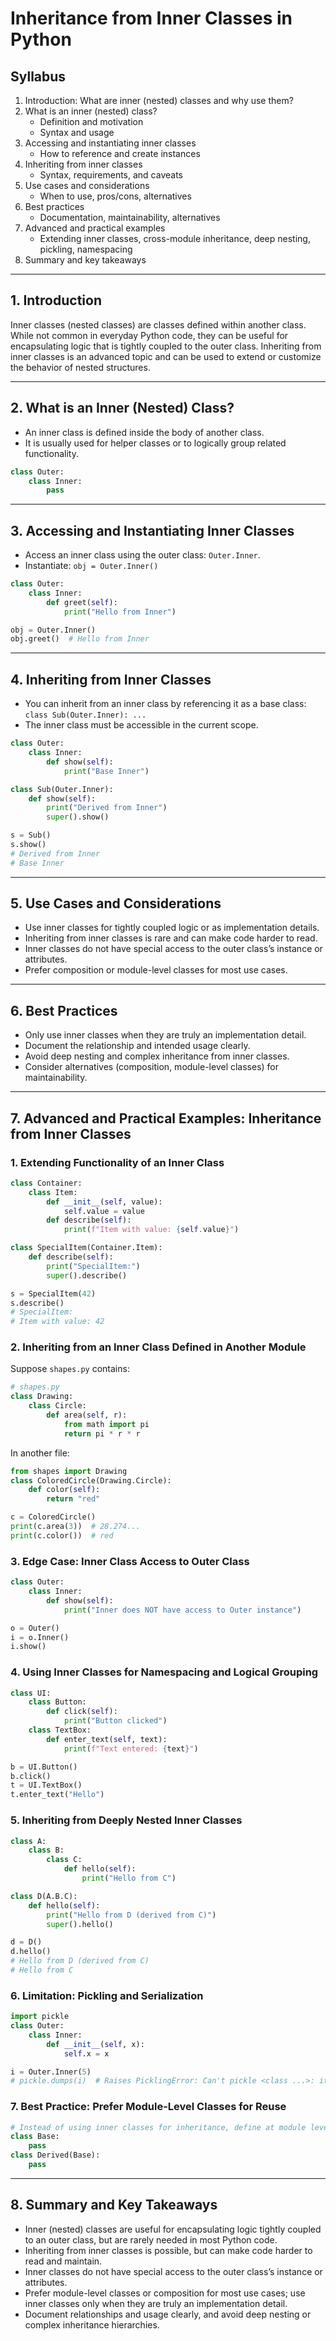 
# Inheritance from Inner Classes in Python

## Syllabus

1. Introduction: What are inner (nested) classes and why use them?
2. What is an inner (nested) class?
    - Definition and motivation
    - Syntax and usage
3. Accessing and instantiating inner classes
    - How to reference and create instances
4. Inheriting from inner classes
    - Syntax, requirements, and caveats
5. Use cases and considerations
    - When to use, pros/cons, alternatives
6. Best practices
    - Documentation, maintainability, alternatives
7. Advanced and practical examples
    - Extending inner classes, cross-module inheritance, deep nesting, pickling, namespacing
8. Summary and key takeaways

---

## 1. Introduction

Inner classes (nested classes) are classes defined within another class. While not common in everyday Python code, they can be useful for encapsulating logic that is tightly coupled to the outer class. Inheriting from inner classes is an advanced topic and can be used to extend or customize the behavior of nested structures.

---

## 2. What is an Inner (Nested) Class?

- An inner class is defined inside the body of another class.
- It is usually used for helper classes or to logically group related functionality.

```python
class Outer:
    class Inner:
        pass
```

---

## 3. Accessing and Instantiating Inner Classes

- Access an inner class using the outer class: `Outer.Inner`.
- Instantiate: `obj = Outer.Inner()`

```python
class Outer:
    class Inner:
        def greet(self):
            print("Hello from Inner")

obj = Outer.Inner()
obj.greet()  # Hello from Inner
```

---

## 4. Inheriting from Inner Classes

- You can inherit from an inner class by referencing it as a base class: `class Sub(Outer.Inner): ...`
- The inner class must be accessible in the current scope.

```python
class Outer:
    class Inner:
        def show(self):
            print("Base Inner")

class Sub(Outer.Inner):
    def show(self):
        print("Derived from Inner")
        super().show()

s = Sub()
s.show()
# Derived from Inner
# Base Inner
```

---

## 5. Use Cases and Considerations

- Use inner classes for tightly coupled logic or as implementation details.
- Inheriting from inner classes is rare and can make code harder to read.
- Inner classes do not have special access to the outer class’s instance or attributes.
- Prefer composition or module-level classes for most use cases.

---

## 6. Best Practices

- Only use inner classes when they are truly an implementation detail.
- Document the relationship and intended usage clearly.
- Avoid deep nesting and complex inheritance from inner classes.
- Consider alternatives (composition, module-level classes) for maintainability.

---

## 7. Advanced and Practical Examples: Inheritance from Inner Classes

### 1. Extending Functionality of an Inner Class

```python
class Container:
    class Item:
        def __init__(self, value):
            self.value = value
        def describe(self):
            print(f"Item with value: {self.value}")

class SpecialItem(Container.Item):
    def describe(self):
        print("SpecialItem:")
        super().describe()

s = SpecialItem(42)
s.describe()
# SpecialItem:
# Item with value: 42
```

### 2. Inheriting from an Inner Class Defined in Another Module

Suppose `shapes.py` contains:

```python
# shapes.py
class Drawing:
    class Circle:
        def area(self, r):
            from math import pi
            return pi * r * r
```

In another file:

```python
from shapes import Drawing
class ColoredCircle(Drawing.Circle):
    def color(self):
        return "red"

c = ColoredCircle()
print(c.area(3))  # 28.274...
print(c.color())  # red
```

### 3. Edge Case: Inner Class Access to Outer Class

```python
class Outer:
    class Inner:
        def show(self):
            print("Inner does NOT have access to Outer instance")

o = Outer()
i = o.Inner()
i.show()
```

### 4. Using Inner Classes for Namespacing and Logical Grouping

```python
class UI:
    class Button:
        def click(self):
            print("Button clicked")
    class TextBox:
        def enter_text(self, text):
            print(f"Text entered: {text}")

b = UI.Button()
b.click()
t = UI.TextBox()
t.enter_text("Hello")
```

### 5. Inheriting from Deeply Nested Inner Classes

```python
class A:
    class B:
        class C:
            def hello(self):
                print("Hello from C")

class D(A.B.C):
    def hello(self):
        print("Hello from D (derived from C)")
        super().hello()

d = D()
d.hello()
# Hello from D (derived from C)
# Hello from C
```

### 6. Limitation: Pickling and Serialization

```python
import pickle
class Outer:
    class Inner:
        def __init__(self, x):
            self.x = x

i = Outer.Inner(5)
# pickle.dumps(i)  # Raises PicklingError: Can't pickle <class ...>: it's not the same object as ...
```

### 7. Best Practice: Prefer Module-Level Classes for Reuse

```python
# Instead of using inner classes for inheritance, define at module level:
class Base:
    pass
class Derived(Base):
    pass
```

---

## 8. Summary and Key Takeaways

- Inner (nested) classes are useful for encapsulating logic tightly coupled to an outer class, but are rarely needed in most Python code.
- Inheriting from inner classes is possible, but can make code harder to read and maintain.
- Inner classes do not have special access to the outer class’s instance or attributes.
- Prefer module-level classes or composition for most use cases; use inner classes only when they are truly an implementation detail.
- Document relationships and usage clearly, and avoid deep nesting or complex inheritance hierarchies.
